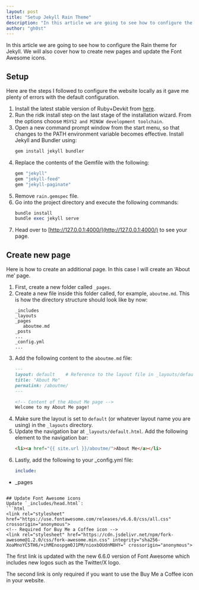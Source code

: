 ```yaml
---
layout: post
title: "Setup Jekyll Rain Theme"
description: "In this article we are going to see how to configure the Rain theme for Jekyll. We will also cover how to create new pages and update the Font Awesome icons."
author: "gh0st"
---
```

In this article we are going to see how to configure the Rain theme for Jekyll. We will also cover how to create new pages and update the Font Awesome icons.
## Setup
Here are the steps I followed to configure the website locally as it gave me plenty of errors with the default configuration.
1. Install the latest stable version of Ruby+Devkit from [here](https://rubyinstaller.org/downloads/).
2. Run the ridk install step on the last stage of the installation wizard. From the options choose `MSYS2 and MINGW development toolchain`.
3. Open a new command prompt window from the start menu, so that changes to the PATH environment variable becomes effective. Install Jekyll and Bundler using:
   ```ruby
   gem install jekyll bundler
   ```
4. Replace the contents of the Gemfile with the following:
   ```ruby
   gem "jekyll"
   gem "jekyll-feed"
   gem "jekyll-paginate"
   ```
5. Remove `rain.gemspec` file.
6. Go into the project directory and execute the following commands:
   ```ruby
   bundle install
   bundle exec jekyll serve
   ```
7. Head over to [http://127.0.0.1:4000/](http://127.0.0.1:4000/) to see your page.

## Create new page
Here is how to create an additional page. In this case I will create an ‘About me’ page.
1. First, create a new folder called `_pages`.
2. Create a new file inside this folder called, for example, `aboutme.md`. This is how the directory structure should look like by now:
   ```
   _includes
   _layouts
   _pages
      aboutme.md
   _posts
   ...
   _config.yml
   ...
   ```
3. Add the following content to the `aboutme.md` file:
   ```markdown
   ---
   layout: default    # Reference to the layout file in _layouts/default.html
   title: "About Me"
   permalink: /aboutme/
   ---

   <!-- Content of the About Me page -->
   Welcome to my About Me page!
   ```
4. Make sure the layout is set to `default` (or whatever layout name you are using) in the `_layouts` directory.
5. Update the navigation bar at `_layouts/default.html`. Add the following element to the navigation bar:
   ```html
   <li><a href="{{ site.url }}/aboutme/">About Me</a></li>
   ```
6. Lastly, add the following to your _config.yml file:
   ```yml
   include:
  - _pages
   ```

## Update Font Awesome icons
Update `_includes/head.html`:
```html
<link rel="stylesheet" href="https://use.fontawesome.com/releases/v6.6.0/css/all.css" crossorigin="anonymous">
<!-- Required for Buy Me a Coffee icon -->
<link rel="stylesheet" href="https://cdn.jsdelivr.net/npm/fork-awesome@1.2.0/css/fork-awesome.min.css" integrity="sha256-XoaMnoYC5TH6/+ihMEnospgm0J1PM/nioxbOUdnM8HY=" crossorigin="anonymous">
```
The first link is updated with the new 6.6.0 version of Font Awesome which includes new logos such as the Twitter/X logo.  
  
The second link is only required if you want to use the Buy Me a Coffee icon in your website.


